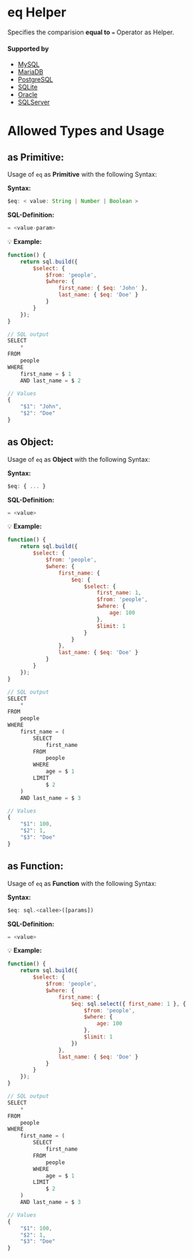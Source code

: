 # eq Helper
Specifies the comparision **equal to** `=` Operator as Helper.

#### Supported by
- [MySQL](https://dev.mysql.com/doc/refman/5.7/en/func-op-summary-ref.html)
- [MariaDB](https://mariadb.com/kb/en/library/equal/)
- [PostgreSQL](https://www.postgresql.org/docs/9.5/static/functions-comparison.html)
- [SQLite](https://sqlite.org/lang_expr.html)
- [Oracle](https://docs.oracle.com/html/A95915_01/sqopr.htm#sthref149)
- [SQLServer](https://docs.microsoft.com/en-US/sql/t-sql/language-elements/equals-transact-sql)

# Allowed Types and Usage

## as Primitive:

Usage of `eq` as **Primitive** with the following Syntax:

**Syntax:**

```javascript
$eq: < value: String | Number | Boolean >
```

**SQL-Definition:**
```javascript
= <value-param>
```

:bulb: **Example:**
```javascript
function() {
    return sql.build({
        $select: {
            $from: 'people',
            $where: {
                first_name: { $eq: 'John' },
                last_name: { $eq: 'Doe' }
            }
        }
    });
}

// SQL output
SELECT
    *
FROM
    people
WHERE
    first_name = $ 1
    AND last_name = $ 2

// Values
{
    "$1": "John",
    "$2": "Doe"
}
```

## as Object:

Usage of `eq` as **Object** with the following Syntax:

**Syntax:**

```javascript
$eq: { ... }
```

**SQL-Definition:**
```javascript
= <value>
```

:bulb: **Example:**
```javascript
function() {
    return sql.build({
        $select: {
            $from: 'people',
            $where: {
                first_name: {
                    $eq: {
                        $select: {
                            first_name: 1,
                            $from: 'people',
                            $where: {
                                age: 100
                            },
                            $limit: 1
                        }
                    }
                },
                last_name: { $eq: 'Doe' }
            }
        }
    });
}

// SQL output
SELECT
    *
FROM
    people
WHERE
    first_name = (
        SELECT
            first_name
        FROM
            people
        WHERE
            age = $ 1
        LIMIT
            $ 2
    )
    AND last_name = $ 3

// Values
{
    "$1": 100,
    "$2": 1,
    "$3": "Doe"
}
```

## as Function:

Usage of `eq` as **Function** with the following Syntax:

**Syntax:**

```javascript
$eq: sql.<callee>([params])
```

**SQL-Definition:**
```javascript
= <value>
```

:bulb: **Example:**
```javascript
function() {
    return sql.build({
        $select: {
            $from: 'people',
            $where: {
                first_name: {
                    $eq: sql.select({ first_name: 1 }, {
                        $from: 'people',
                        $where: {
                            age: 100
                        },
                        $limit: 1
                    })
                },
                last_name: { $eq: 'Doe' }
            }
        }
    });
}

// SQL output
SELECT
    *
FROM
    people
WHERE
    first_name = (
        SELECT
            first_name
        FROM
            people
        WHERE
            age = $ 1
        LIMIT
            $ 2
    )
    AND last_name = $ 3

// Values
{
    "$1": 100,
    "$2": 1,
    "$3": "Doe"
}
```

